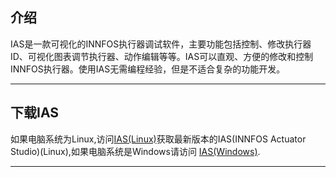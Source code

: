 ## 介绍

IAS是一款可视化的INNFOS执行器调试软件，主要功能包括控制、修改执行器ID、可视化图表调节执行器、动作编辑等等。IAS可以直观、方便的修改和控制INNFOS执行器。使用IAS无需编程经验，但是不适合复杂的功能开发。

----

## 下载IAS

如果电脑系统为Linux,访问[IAS(Linux)](https://github.com/innfos/INNFOS-Actuator-Studio-linux.git)获取最新版本的IAS(INNFOS Actuator Studio)(Linux),如果电脑系统是Windows请访问 [IAS(Windows)](https://github.com/innfos/INNFOS-Actuator-Studio-windows.git).

----
